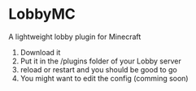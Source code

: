 # LobbyMC
A lightweight lobby plugin for Minecraft

1. Download it
2. Put it in the /plugins folder of your Lobby server
3. reload or restart and you should be good to go
4. You might want to edit the config (comming soon)
